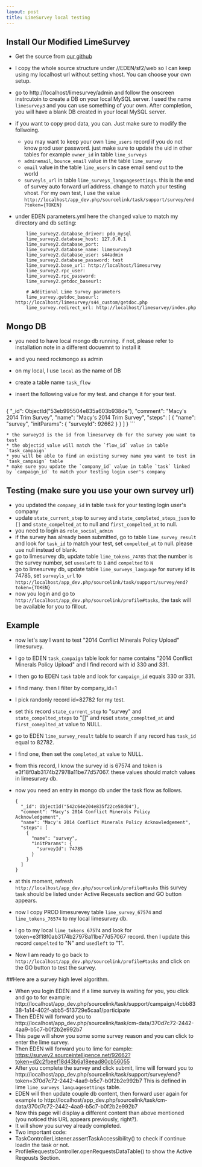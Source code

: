 ```yaml
---
layout: post
title: LimeSurvey local testing
---
```



## Install Our Modified LimeSurvey
* Get the source from [our github](https://github.com/Source-Intelligence/LimeSurvey)
* I copy the whole source structure under //EDEN/sf2/web so I can keep using my localhost url without setting vhost.  You can choose your own setup.
* go to http://localhost/limesurvey/admin and follow the onscreen instrcutoin to create a DB on your local MySQL server.  I used the name `limesurvey3` and you can use something of your own. After completion, you will have a blank DB created in your local MySQL server.
* if you want to copy prod data, you can.  Just make sure to modify the follwoing.
    * you may want to keep your own `lime_users` record if you do not know prod user password. just make sure to update the uid in other tables for example `owner_id` in table `lime_surveys`     
    * `adminemail`, `bounce_email` value in the table `lime_survey`
    * `email` value in the table `lime_users` in case email send out to the world
    * `surveyls_url` in table `lime_surveys_languagesettings`. this is the end of survey auto forward url address. change to match your testing vhost.  For my own test, I use the value `http://localhost/app_dev.php/sourcelink/task/support/survey/end?token={TOKEN}`
* under EDEN parameters.yml here the changed value to match my directory and db setting:

    ```
        lime_survey2.database_driver: pdo_mysql
        lime_survey2.database_host: 127.0.0.1
        lime_survey2.database_port:
        lime_survey2.database_name: limesurvey3
        lime_survey2.database_user: s44admin
        lime_survey2.database_password: test
        lime_survey2.base_url: http://localhost/limesurvey
        lime_survey2.rpc_user:
        lime_survey2.rpc_password:
        lime_survey2.getdoc_baseurl:

        # Additional Lime Survey parameters
        lime_survey.getdoc_baseurl: http://localhost/limesurvey/s44_custom/getdoc.php
        lime_survey.redirect_url: http://localhost/limesurvey/index.php
    ```



## Mongo DB
* you need to have local mongo db running. if not, please refer to installation note in a different docuemnt to install it
* and you need rockmongo as admin
* on my local, I use `local` as the name of DB
* create a table name `task_flow`
* insert the following value for my test. and change it for your test.

    ```
{
  "_id": ObjectId("53eb995504e835a603b938de"),
  "comment": "Macy's 2014 Trim Survey",
  "name": "Macy's 2014 Trim Survey",
  "steps": [
    {
      "name": "survey",
      "initParams": {
        "surveyId": 92662
      }
    }
  ]
}
    ```
    
    * the surveyId is the id from limesurvey db for the survey you want to test
    * the objectid value will match the `flow_id` value in table `task_campaign`
    * you will be able to find an existing survey name you want to test in `task_campaign` table
    * make sure you update the `company_id` value in table `task` linked by `campaign_id` to match your testing login user's company
    
    
## Testing (make sure you use your own survey url)

* you updated the `company_id` in table `task` for your testing login user's company
* update `state_current_step` to `survey` and `state_completed_steps_json` to `[]` and `state_compelted_at` to null and `first_compelted_at` to null.
* you need to login as `role_social_admin`
* if the survey has already been submitted, go to table `lime_survey_result` and look for `task_id` to match your test, set `compelted_at` to null. please use null instead of blank.
* go to limesurvey db, update table `lime_tokens_74785` that the number is the survey number, set `usesleft` to `1` and `compelted` to `N`
* go to limesurvey db, update table `lime_surveys_language` for survey id is 74785, set `surveyls_url` to `http://localhost/app_dev.php/sourcelink/task/support/survey/end?token={TOKEN}`
* now you login and go to `http://localhost/app_dev.php/sourcelink/profile#tasks`, the task will be available for you to fillout.

## Example
* now let's say I want to test "2014 Conflict Minerals Policy Upload" limesurvey.
* I go to EDEN `task_campaign` table look for name contains "2014 Conflict Minerals Policy Upload" and I find record with id 330 and 331.
* I then go to EDEN `task` table and look for `campaign_id` equals 330 or 331.
* I find many. then I filter by company_id=1
* I pick randonly record id=82782 for my test.
* set this record `state_current_step` to "survey" and `state_compelted_steps` to "[]" and reset `state_comeplted_at` and `first_comeplted_at` value to NULL.
* go to EDEN `lime_survey_result` table to search if any record has `task_id` equal to 82782.
* I find one, then set the `completed_at` value to NULL.
* from this record, I know the survey id is 67574 and token is e3f18f0ab3174b27978a11be77d57067. these values should match values in limesurvey db.
* now you need an entry in mongo db under the task flow as follows.

    ```
    {
      "_id": ObjectId("542c64e204e835f22ce58d04"),
      "comment": "Macy's 2014 Conflict Minerals Policy Acknowledgement",
      "name": "Macy's 2014 Conflict Minerals Policy Acknowledgement",
      "steps": [
        {
          "name": "survey",
          "initParams": {
            "surveyId": 74785
          }
        }
      ]
    }
    ```

* at this moment, refresh `http://localhost/app_dev.php/sourcelink/profile#tasks` this survey task should be listed under Active Reqeusts section and GO button appears.
* now I copy PROD limesurevey table `lime_survey_67574` and `lime_tokens_76574` to my local limesurvey db.
* I go to my local `lime_tokens_67574` and look for token=e3f18f0ab3174b27978a11be77d57067 record. then I update this record `compelted` to "N" and `usedleft` to "1".
* Now I am ready to go back to `http://localhost/app_dev.php/sourcelink/profile#tasks` and click on the GO button to test the survey.


##Here are a survey high level algorithm.
* When you login EDEN and if a lime survey is waiting for you, you click and go to for example: http://localhost/app_dev.php/sourcelink/task/support/campaign/4cbb8338-1a14-402f-abb5-513729e5caa1/participate
* Then EDEN will forward you to http://localhost/app_dev.php/sourcelink/task/cm-data/370d7c72-2442-4aa9-b5c7-b0f2b2e992b7
* This page will show you some some survey reason and you can click to enter the lime survey.
* Then EDEN will forward you to lime for eample: https://survey2.sourceintelligence.net/92662?token=d2c2fbeef18d43b6a18eead80cb56055
* After you complete the survey and click submit, lime will forward you to http://localhost/app_dev.php/sourcelink/task/support/survey/end?token=370d7c72-2442-4aa9-b5c7-b0f2b2e992b7 This is defined in lime `lime_surveys_languagesettings` table.
* EDEN will then update couple db content, then forward user again for example to http://localhost/app_dev.php/sourcelink/task/cm-data/370d7c72-2442-4aa9-b5c7-b0f2b2e992b7
* Now this page will display a different content than above mentioned (you noticed this URL appears previously, right?).  
* It will show you survey already completed.
* Two important code:
* TaskControllerListener.assertTaskAccessibility() to check if continue loadin the task or not.
* ProfileRequestsController.openRequestsDataTable() to show the Active Reqeusts Section.





